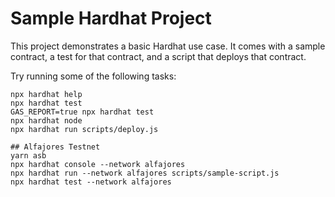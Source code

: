 # Sample Hardhat Project

This project demonstrates a basic Hardhat use case. It comes with a sample contract, a test for that contract, and a script that deploys that contract.

Try running some of the following tasks:

```shell
npx hardhat help
npx hardhat test
GAS_REPORT=true npx hardhat test
npx hardhat node
npx hardhat run scripts/deploy.js

## Alfajores Testnet
yarn asb
npx hardhat console --network alfajores
npx hardhat run --network alfajores scripts/sample-script.js
npx hardhat test --network alfajores

```